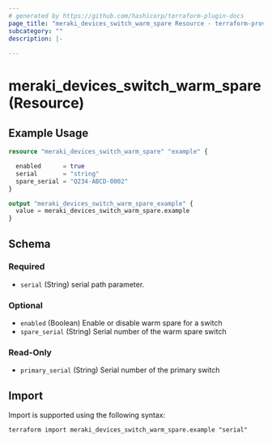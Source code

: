 ```yaml
---
# generated by https://github.com/hashicorp/terraform-plugin-docs
page_title: "meraki_devices_switch_warm_spare Resource - terraform-provider-meraki"
subcategory: ""
description: |-
  
---
```


# meraki_devices_switch_warm_spare (Resource)



## Example Usage

```terraform
resource "meraki_devices_switch_warm_spare" "example" {

  enabled      = true
  serial       = "string"
  spare_serial = "Q234-ABCD-0002"
}

output "meraki_devices_switch_warm_spare_example" {
  value = meraki_devices_switch_warm_spare.example
}
```

<!-- schema generated by tfplugindocs -->
## Schema

### Required

- `serial` (String) serial path parameter.

### Optional

- `enabled` (Boolean) Enable or disable warm spare for a switch
- `spare_serial` (String) Serial number of the warm spare switch

### Read-Only

- `primary_serial` (String) Serial number of the primary switch

## Import

Import is supported using the following syntax:

```shell
terraform import meraki_devices_switch_warm_spare.example "serial"
```
